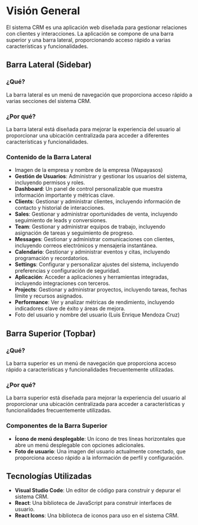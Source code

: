 # Visión General

El sistema CRM es una aplicación web diseñada para gestionar relaciones con clientes y interacciones. La aplicación se compone de una barra superior y una barra lateral, proporcionando acceso rápido a varias características y funcionalidades.

## Barra Lateral (Sidebar)

### ¿Qué?

La barra lateral es un menú de navegación que proporciona acceso rápido a varias secciones del sistema CRM.

### ¿Por qué?

La barra lateral está diseñada para mejorar la experiencia del usuario al proporcionar una ubicación centralizada para acceder a diferentes características y funcionalidades.

### Contenido de la Barra Lateral

- Imagen de la empresa y nombre de la empresa (Wapayasos)
- **Gestión de Usuarios**: Administrar y gestionar los usuarios del sistema, incluyendo permisos y roles.
- **Dashboard**: Un panel de control personalizable que muestra información importante y métricas clave.
- **Clients**: Gestionar y administrar clientes, incluyendo información de contacto y historial de interacciones.
- **Sales**: Gestionar y administrar oportunidades de venta, incluyendo seguimiento de leads y conversiones.
- **Team**: Gestionar y administrar equipos de trabajo, incluyendo asignación de tareas y seguimiento de progreso.
- **Messages**: Gestionar y administrar comunicaciones con clientes, incluyendo correos electrónicos y mensajería instantánea.
- **Calendario**: Gestionar y administrar eventos y citas, incluyendo programación y recordatorios.
- **Settings**: Configurar y personalizar ajustes del sistema, incluyendo preferencias y configuración de seguridad.
- **Aplicación**: Acceder a aplicaciones y herramientas integradas, incluyendo integraciones con terceros.
- **Projects**: Gestionar y administrar proyectos, incluyendo tareas, fechas límite y recursos asignados.
- **Performance**: Ver y analizar métricas de rendimiento, incluyendo indicadores clave de éxito y áreas de mejora.
- Foto del usuario y nombre del usuario (Luis Enrique Mendoza Cruz)

## Barra Superior (Topbar)

### ¿Qué?

La barra superior es un menú de navegación que proporciona acceso rápido a características y funcionalidades frecuentemente utilizadas.

### ¿Por qué?

La barra superior está diseñada para mejorar la experiencia del usuario al proporcionar una ubicación centralizada para acceder a características y funcionalidades frecuentemente utilizadas.

### Componentes de la Barra Superior

- **Ícono de menú desplegable**: Un ícono de tres líneas horizontales que abre un menú desplegable con opciones adicionales.
- **Foto de usuario**: Una imagen del usuario actualmente conectado, que proporciona acceso rápido a la información de perfil y configuración.

## Tecnologías Utilizadas

- **Visual Studio Code**: Un editor de código para construir y depurar el sistema CRM.
- **React**: Una biblioteca de JavaScript para construir interfaces de usuario.
- **React Icons**: Una biblioteca de iconos para uso en el sistema CRM.